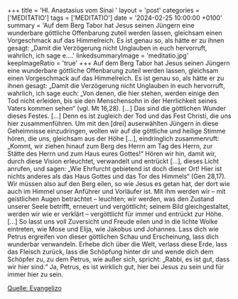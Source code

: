 +++
title = 'Hl. Anastasius vom Sinai  '
layout = 'post'
categories = ['MEDITATIO']
tags = ['MEDITATIO']
date = '2024-02-25 10:00:00 +0100'
summary = 'Auf dem Berg Tabor hat Jesus seinen Jüngern eine wunderbare göttliche Offenbarung zuteil werden lassen, gleichsam einen Vorgeschmack auf das Himmelreich. Es ist genau so, als hätte er zu ihnen gesagt: „Damit die Verzögerung nicht Unglauben in euch hervorruft, wahrlich, ich sage e....'
linkedsummaryImage = 'meditatio.jpg'
keepImageRatio = 'true'
+++
Auf dem Berg Tabor hat Jesus seinen Jüngern eine wunderbare göttliche Offenbarung zuteil werden lassen, gleichsam einen Vorgeschmack auf das Himmelreich. Es ist genau so, als hätte er zu ihnen gesagt: „Damit die Verzögerung nicht Unglauben in euch hervorruft, wahrlich, ich sage euch: „Von denen, die hier stehen, werden einige den Tod nicht erleiden, bis sie den Menschensohn in der Herrlichkeit seines Vaters kommen sehen“ (vgl.<!--more--> Mt 16,28). [...] Das sind die göttlichen Wunder dieses Festes. [...] Denn es ist zugleich der Tod und das Fest Christi, die uns hier zusammenführen. Um mit den [drei] auserwählten Jüngern in diese Geheimnisse einzudringen, wollen wir auf die göttliche und heilige Stimme hören, die uns, gleichsam aus der Höhe [...], eindringlich zusammenruft: „Kommt, wir ziehen hinauf zum Berg des Herrn am Tag des Herrn, zur Stätte des Herrn und zum Haus eures Gottes!“ Hören wir hin, damit wir, durch diese Vision erleuchtet, verwandelt und entrückt [...], dieses Licht anrufen, und sagen: „Wie Ehrfurcht gebietend ist doch dieser Ort! Hier ist nichts anderes als das Haus Gottes und das Tor des Himmels“ (Gen 28,17).
Wir müssen also auf den Berg eilen, so wie Jesus es getan hat, der dort wie auch im Himmel unser Anführer und Vorläufer ist. Mit ihm werden wir – mit geistlichen Augen betrachtet – leuchten; wir werden, was den Zustand unserer Seele betrifft, erneuert und vergöttlicht; seinem Bild gleichgestaltet, werden wir wie er verklärt – vergöttlicht für immer und entrückt zur Höhe. [...]
So lasst uns voll Zuversicht und Freude eilen und in die lichte Wolke eintreten, wie Mose und Elija, wie Jakobus und Johannes. Lass dich wie Petrus ergreifen von dieser göttlichen Schau und Erscheinung, lass dich wunderbar verwandeln. Erhebe dich über die Welt, verlass diese Erde, lass das Fleisch zurück, lass die Schöpfung hinter dir und wende dich dem Schöpfer zu, zu dem Petrus, wie außer sich, spricht: „Rabbi, es ist gut, dass wir hier sind.“ Ja, Petrus, es ist wirklich gut, hier bei Jesus zu sein und für immer hier zu sein.


[Quelle: Evangelizo](https://evangeliumtagfuertag.org/DE/gospel)
